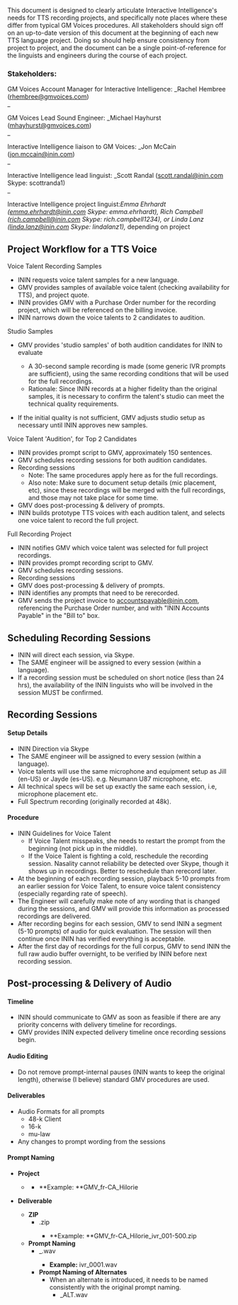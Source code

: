 This document is designed to clearly articulate Interactive Intelligence's needs for TTS recording projects, and specifically note places where these differ from typical GM Voices procedures. All stakeholders should sign off on an up-to-date version of this document at the beginning of each new TTS language project. Doing so should help ensure consistency from project to project, and the document can be a single point-of-reference for the linguists and engineers during the course of each project.

### Stakeholders:

GM Voices Account Manager for Interactive Intelligence: _Rachel Hembree ([rhembree@gmvoices.com](mailto:rhembree@gmvoices.com))  
_

GM Voices Lead Sound Engineer: _Michael Hayhurst ([mhayhurst@gmvoices.com](mailto:mhayhurst@gmvoices.com))  
_

Interactive Intelligence liaison to GM Voices: _Jon McCain ([jon.mccain@inin.com](mailto:jon.mccain@inin.com))  
_

Interactive Intelligence lead linguist: _Scott Randal ([scott.randal@inin.com](mailto:scott.randal@inin.com) Skype: scottranda1)  
_

Interactive Intelligence project linguist:_Emma Ehrhardt ([emma.ehrhardt@inin.com](mailto:emma.ehrhardt@inin.com) Skype: emma.ehrhardt), Rich Campbell ([rich.campbell@inin.com](mailto:rich.campbell@inin.com) Skype: rich.campbell1234), or Linda Lanz ([linda.lanz@inin.com](mailto:linda.lanz@inin.com) Skype: lindalanz1),_ depending on project

## Project Workflow for a TTS Voice

Voice Talent Recording Samples

  * ININ requests voice talent samples for a new language.
  * GMV provides samples of available voice talent (checking availability for TTS), and project quote.
  * ININ provides GMV with a Purchase Order number for the recording project, which will be referenced on the billing invoice.
  * ININ narrows down the voice talents to 2 candidates to audition.



Studio Samples

  * GMV provides 'studio samples' of both audition candidates for ININ to evaluate  

    * A 30-second sample recording is made (some generic IVR prompts are sufficient), using the same recording conditions that will be used for the full recordings.
    * Rationale: Since ININ records at a higher fidelity than the original samples, it is necessary to confirm the talent's studio can meet the technical quality requirements.
  * If the initial quality is not sufficient, GMV adjusts studio setup as necessary until ININ approves new samples.



Voice Talent 'Audition', for Top 2 Candidates

  * ININ provides prompt script to GMV, approximately 150 sentences.
  * GMV schedules recording sessions for both audition candidates.
  * Recording sessions
    * Note: The same procedures apply here as for the full recordings.
    * Also note: Make sure to document setup details (mic placement, etc), since these recordings will be merged with the full recordings, and those may not take place for some time.
  * GMV does post-processing & delivery of prompts.
  * ININ builds prototype TTS voices with each audition talent, and selects one voice talent to record the full project.



Full Recording Project

  * ININ notifies GMV which voice talent was selected for full project recordings.
  * ININ provides prompt recording script to GMV.
  * GMV schedules recording sessions.
  * Recording sessions
  * GMV does post-processing & delivery of prompts.
  * ININ identifies any prompts that need to be rerecorded.
  * GMV sends the project invoice to accountspayable@inin.com, referencing the Purchase Order number, and with "ININ Accounts Payable" in the "Bill to" box.



## Scheduling Recording Sessions

  * ININ will direct each session, via Skype.
  * The SAME engineer will be assigned to every session (within a language).
  * If a recording session must be scheduled on short notice (less than 24 hrs), the availability of the ININ linguists who will be involved in the session MUST be confirmed.



## Recording Sessions

#### Setup Details

  * ININ Direction via Skype
  * The SAME engineer will be assigned to every session (within a language).
  * Voice talents will use the same microphone and equipment setup as Jill (en-US) or Jayde (es-US). e.g. Neumann U87 microphone, etc.
  * All technical specs will be set up exactly the same each session, i.e, microphone placement etc.
  * Full Spectrum recording (originally recorded at 48k).



#### Procedure

  * ININ Guidelines for Voice Talent
    * If Voice Talent misspeaks, she needs to restart the prompt from the beginning (not pick up in the middle).
    * If the Voice Talent is fighting a cold, reschedule the recording session.  Nasality cannot reliability be detected over Skype, though it shows up in recordings.  Better to reschedule than rerecord later.
  * At the beginning of each recording session, playback 5-10 prompts from an earlier session for Voice Talent, to ensure voice talent consistency (especially regarding rate of speech).
  * The Engineer will carefully make note of any wording that is changed during the sessions, and GMV will provide this information as processed recordings are delivered.
  * After recording begins for each session, GMV to send ININ a segment (5-10 prompts) of audio for quick evaluation.  The session will then continue once ININ has verified everything is acceptable.
  * After the first day of recordings for the full corpus, GMV to send ININ the full raw audio buffer overnight, to be verified by ININ before next recording session.



## Post-processing & Delivery of Audio

#### Timeline

  * ININ should communicate to GMV as soon as feasible if there are any priority concerns with delivery timeline for recordings.
  * GMV provides ININ expected delivery timeline once recording sessions begin.



#### Audio Editing

  * Do not remove prompt-internal pauses (ININ wants to keep the original length), otherwise (I believe) standard GMV procedures are used.



#### Deliverables

  * Audio Formats for all prompts
    * 48-k Client
    * 16-k
    * mu-law
  * Any changes to prompt wording from the sessions



#### Prompt Naming

  * **Project**
    * <Vendor>_<locale code>_<voice talent name>
      * **Example:  **GMV_fr-CA_Hilorie


  * **Deliverable**
    * **ZIP**
      * <Vendor>_<locale code>_<voice talent name>_<domain>_<prompt ID range>.zip
        * **Example:  **GMV_fr-CA_Hilorie_ivr_001-500.zip
    * **Prompt Naming**
      * <domain>_<prompt ID>.wav
        * **Example:** ivr_0001.wav
      * **Prompt Naming of Alternates**
        * When an alternate is introduced, it needs to be named consistently with the original prompt naming.
          * <prompt name>_ALT.wav



 
